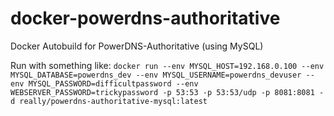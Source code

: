 # docker-powerdns-authoritative
Docker Autobuild for PowerDNS-Authoritative (using MySQL)

Run with something like:
```docker run --env MYSQL_HOST=192.168.0.100 --env MYSQL_DATABASE=powerdns_dev --env MYSQL_USERNAME=powerdns_devuser --env MYSQL_PASSWORD=difficultpassword --env WEBSERVER_PASSWORD=trickypassword -p 53:53 -p 53:53/udp -p 8081:8081 -d really/powerdns-authoritative-mysql:latest```
